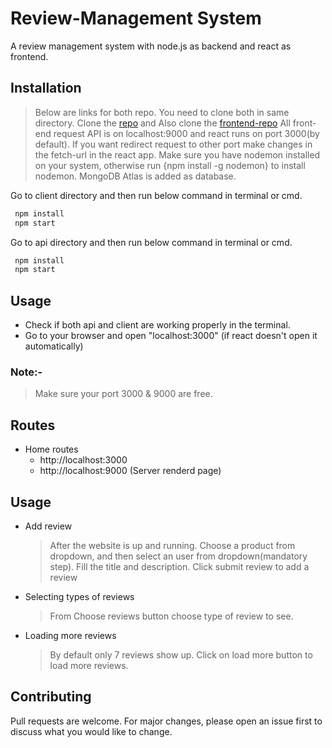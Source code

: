 # Review-Management System

A review management system with node.js as backend and react as frontend.

## Installation

> Below are links for both repo. You need to clone both in same directory.
> Clone the [repo](https://github.com/rockingatgithub/boldcare_test_backend) and
> Also clone the [frontend-repo](https://github.com/rockingatgithub/boldcare_test_frontend)
> All front-end request API is on localhost:9000 and react runs on port 3000(by default).
> If you want redirect request to other port make changes in the fetch-url in the react app.
> Make sure you have nodemon installed on your system, otherwise run {npm install -g nodemon} to install nodemon.
> MongoDB Atlas is added as database.

Go to client directory and then run below command in terminal or cmd.

```bash
 npm install
 npm start
```

Go to api directory and then run below command in terminal or cmd.

```bash
 npm install
 npm start
```

## Usage

- Check if both api and client are working properly in the terminal.
- Go to your browser and open "localhost:3000" (if react doesn't open it automatically)

### Note:-

> Make sure your port 3000 & 9000 are free.

## Routes

- Home routes
  - http://localhost:3000
  - http://localhost:9000 (Server renderd page)

## Usage

- Add review
  > After the website is up and running.
  > Choose a product from dropdown, and then select an user from dropdown(mandatory step).
  > Fill the title and description.
  > Click submit review to add a review
- Selecting types of reviews
  > From Choose reviews button choose type of review to see.
- Loading more reviews
  > By default only 7 reviews show up. Click on load more button to load more reviews.

## Contributing

Pull requests are welcome. For major changes, please open an issue first to discuss what you would like to change.
